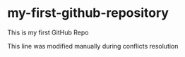 # my-first-github-repository
This is my first GitHub Repo

This line was modified manually during conflicts resolution